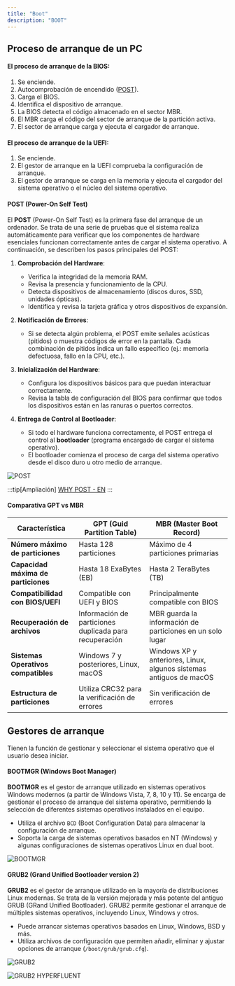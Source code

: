 ```yaml
---
title: "Boot"
description: "BOOT"
---
```


## Proceso de arranque de un PC

#### El proceso de arranque de la BIOS:

1. Se enciende.
2. Autocomprobación de encendido ([POST](#post-power-on-self-test)).
3. Carga el BIOS.
4. Identifica el dispositivo de arranque.
5. La BIOS detecta el código almacenado en el sector MBR.
6. El MBR carga el código del sector de arranque de la partición activa.
7. El sector de arranque carga y ejecuta el cargador de arranque.

#### El proceso de arranque de la UEFI:

1. Se enciende.
2. El gestor de arranque en la UEFI comprueba la configuración de arranque.
3. El gestor de arranque se carga en la memoria y ejecuta el cargador del sistema operativo o el núcleo del sistema operativo.

#### POST (Power-On Self Test)

El **POST** (Power-On Self Test) es la primera fase del arranque de un ordenador. Se trata de una serie de pruebas que el sistema realiza automáticamente para verificar que los componentes de hardware esenciales funcionan correctamente antes de cargar el sistema operativo. A continuación, se describen los pasos principales del POST:

1. **Comprobación del Hardware**:
   - Verifica la integridad de la memoria RAM.
   - Revisa la presencia y funcionamiento de la CPU.
   - Detecta dispositivos de almacenamiento (discos duros, SSD, unidades ópticas).
   - Identifica y revisa la tarjeta gráfica y otros dispositivos de expansión.

2. **Notificación de Errores**:
   - Si se detecta algún problema, el POST emite señales acústicas (pitidos) o muestra códigos de error en la pantalla. Cada combinación de pitidos indica un fallo específico (ej.: memoria defectuosa, fallo en la CPU, etc.).

3. **Inicialización del Hardware**:
   - Configura los dispositivos básicos para que puedan interactuar correctamente.
   - Revisa la tabla de configuración del BIOS para confirmar que todos los dispositivos están en las ranuras o puertos correctos.

4. **Entrega de Control al Bootloader**:
   - Si todo el hardware funciona correctamente, el POST entrega el control al **bootloader** (programa encargado de cargar el sistema operativo).
   - El bootloader comienza el proceso de carga del sistema operativo desde el disco duro u otro medio de arranque.

![POST](https://estudiotecnosoft.wordpress.com/wp-content/uploads/2018/09/1200px-post_p5kpl.jpg)

:::tip[Ampliación]
[WHY POST - EN](https://scot-comp.co.uk/understanding-computer-post-codes-guide/)
:::

#### Comparativa GPT vs MBR

| Característica                      | **GPT (Guid Partition Table)**               | **MBR (Master Boot Record)**              |
|-------------------------------------|---------------------------------------------|------------------------------------------|
| **Número máximo de particiones**    | Hasta 128 particiones                       | Máximo de 4 particiones primarias        |
| **Capacidad máxima de particiones** | Hasta 18 ExaBytes (EB)                      | Hasta 2 TeraBytes (TB)                   |
| **Compatibilidad con BIOS/UEFI**    | Compatible con UEFI y BIOS                  | Principalmente compatible con BIOS       |
| **Recuperación de archivos**        | Información de particiones duplicada para recuperación | MBR guarda la información de particiones en un solo lugar |
| **Sistemas Operativos compatibles** | Windows 7 y posteriores, Linux, macOS       | Windows XP y anteriores, Linux, algunos sistemas antiguos de macOS |
| **Estructura de particiones**       | Utiliza CRC32 para la verificación de errores | Sin verificación de errores              |
## Gestores de arranque
Tienen la función de gestionar y seleccionar el sistema operativo que el usuario desea iniciar.

#### BOOTMGR (Windows Boot Manager)

**BOOTMGR** es el gestor de arranque utilizado en sistemas operativos Windows modernos (a partir de Windows Vista, 7, 8, 10 y 11). Se encarga de gestionar el proceso de arranque del sistema operativo, permitiendo la selección de diferentes sistemas operativos instalados en el equipo.

- Utiliza el archivo `BCD` (Boot Configuration Data) para almacenar la configuración de arranque.
- Soporta la carga de sistemas operativos basados en NT (Windows) y algunas configuraciones de sistemas operativos Linux en dual boot.

![BOOTMGR](https://cdn4.geckoandfly.com/wp-content/uploads/2019/04/multi-boot-windows.jpg)

#### GRUB2 (Grand Unified Bootloader version 2)

**GRUB2** es el gestor de arranque utilizado en la mayoría de distribuciones Linux modernas. Se trata de la versión mejorada y más potente del antiguo GRUB (GRand Unified Bootloader). GRUB2 permite gestionar el arranque de múltiples sistemas operativos, incluyendo Linux, Windows y otros.

- Puede arrancar sistemas operativos basados en Linux, Windows, BSD y más.
- Utiliza archivos de configuración que permiten añadir, eliminar y ajustar opciones de arranque (`/boot/grub/grub.cfg`).

![GRUB2](https://lignux.com/wp-content/uploads/2016/04/grub-boot-menu-live-cd.png)

![GRUB2 HYPERFLUENT](https://preview.redd.it/grub-hyperfluent-grub2-theme-v0-q9tgc9o9gdlc1.jpg?width=2618&format=pjpg&auto=webp&s=fe72808788992e567a82c210b93583f36c47fe59 "GRUB2 HYPERFLUENT")
